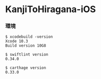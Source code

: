 # KanjiToHiragana-iOS

### 環境
~~~
$ xcodebuild -version
Xcode 10.3
Build version 10G8

$ swiftlint version
0.34.0

$ carthage version
0.33.0
~~~
